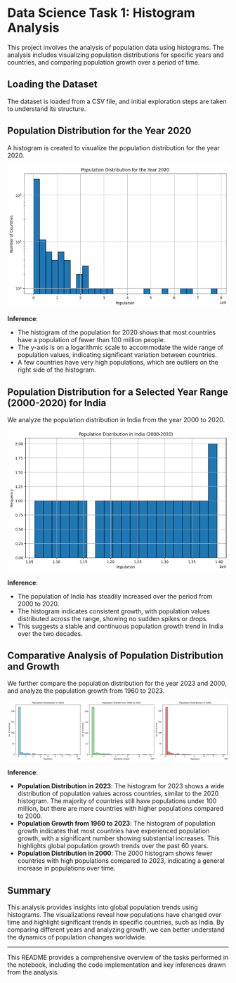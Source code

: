 # Data Science Task 1: Histogram Analysis

This project involves the analysis of population data using histograms. The analysis includes visualizing population distributions for specific years and countries, and comparing population growth over a period of time.

## Loading the Dataset

The dataset is loaded from a CSV file, and initial exploration steps are taken to understand its structure.

## Population Distribution for the Year 2020

A histogram is created to visualize the population distribution for the year 2020.

![Population Distribution for the Year 2020](Graphs/Population_Distribuition_for_the_Year_2020.png)


**Inference**:
- The histogram of the population for 2020 shows that most countries have a population of fewer than 100 million people.
- The y-axis is on a logarithmic scale to accommodate the wide range of population values, indicating significant variation between countries.
- A few countries have very high populations, which are outliers on the right side of the histogram.

## Population Distribution for a Selected Year Range (2000-2020) for India

We analyze the population distribution in India from the year 2000 to 2020.

![Population Distribution in India (2000-2020)](Graphs/Population_Distribuition_in_India_(2000-2020).png)

**Inference**:
- The population of India has steadily increased over the period from 2000 to 2020.
- The histogram indicates consistent growth, with population values distributed across the range, showing no sudden spikes or drops.
- This suggests a stable and continuous population growth trend in India over the two decades.

## Comparative Analysis of Population Distribution and Growth

We further compare the population distribution for the year 2023 and 2000, and analyze the population growth from 1960 to 2023.

![Population Distribution Worldwide](Graphs/Population_Distribuition_(Worldwide).png)


**Inference**:
- **Population Distribution in 2023**: The histogram for 2023 shows a wide distribution of population values across countries, similar to the 2020 histogram. The majority of countries still have populations under 100 million, but there are more countries with higher populations compared to 2000.
- **Population Growth from 1960 to 2023**: The histogram of population growth indicates that most countries have experienced population growth, with a significant number showing substantial increases. This highlights global population growth trends over the past 60 years.
- **Population Distribution in 2000**: The 2000 histogram shows fewer countries with high populations compared to 2023, indicating a general increase in populations over time.

## Summary

This analysis provides insights into global population trends using histograms. The visualizations reveal how populations have changed over time and highlight significant trends in specific countries, such as India. By comparing different years and analyzing growth, we can better understand the dynamics of population changes worldwide.

---

This README provides a comprehensive overview of the tasks performed in the notebook, including the code implementation and key inferences drawn from the analysis.
